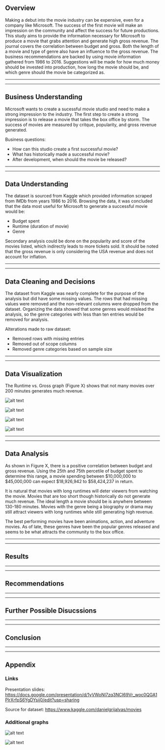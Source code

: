 ## Overview

Making a debut into the movie industry can be expensive, even for a company like Microsoft. The success of the first movie will make an impression on the community and affect the success for future productions. This study aims to provide the information necessary for Microsoft to produce a movie that grabs attention and generate high gross revenue. The journal covers the correlation between budget and gross. Both the length of a movie and type of genre also have an influence to the gross revenue. The business recommendations are backed by using movie information gathered from 1986 to 2016. Suggestions will be made for how much money should be invested into production, how long the movie should be, and which genre should the movie be categorized as.

***
---

## Business Understanding

Microsoft wants to create a sucessful movie studio and need to make a strong impression to the industry. The first step to create a strong impression is to release a movie that takes the box office by storm. The success of movies are measured by critque, popularity, and gross revenue generated.

Business questions:

* How can this studio create a first successful movie?
* What has historically made a successful movie?
* After development, when should the movie be released?

***
---

## Data Understanding

The dataset is sourced from Kaggle which provided information scraped from IMDb from years 1986 to 2016. Browsing the data, it was concluded that the data most useful for Microsoft to generate a successful movie would be: 
* Budget spent
* Runtime (duration of movie)
* Genre

Secondary analysis could be done on the popularity and score of the movies listed, which indirectly leads to more tickets sold. It should be noted that the gross revenue is only considering the USA revenue and does not account for inflation.

***
---

## Data Cleaning and Decisions

The dataset from Kaggle was nearly complete for the purpose of the analysis but did have some missing values. The rows that had missing values were removed and the non-relevant columns were dropped from the dataset. Organizing the data showed that some genres would mislead the analysis, so the genre categories with less than ten entries would be removed for analysis.

Alterations made to raw dataset:
* Removed rows with missing entries
* Removed out of scope columns
* Removed genre categories based on sample size

***
---

## Data Visualization

The Runtime vs. Gross graph (Figure X) shows that not many movies over 200 minutes generates much revenue. 

![alt text](graphInfo/runtimexgross.jpg "Runtime versus Gross")

![alt text](graphInfo/averagegrossbygenre.jpg "Average Gross by Genre")

![alt text](graphInfo/budgetxgross.jpg "Budget versus Gross")

![alt text](graphInfo/budgetxgross2.jpg "Budget versus Gross (Line)")

***
---

## Data Analysis

As shown in Figure X, there is a positive correlation between budget and gross revenue. Using the 25th and 75th percetile of budget spent to determine this range, a movie spending between \$10,000,000 to \$45,000,000 can expect \$18,926,942 to \$58,424,237 in return.

It is natural that movies with long runtimes will deter viewers from watching the movie. Movies that are too short though historically do not generate much revenue. The ideal length a movie should be is anywhere between 130-180 minutes. Movies with the genre being a biography or drama may still attract viewers with long runtimes while still generating high revenue.

The best performing movies have been animations, action, and adventure movies. As of late, these genres have been the popular genres released and seems to be what attracts the community to the box office. 

***
---

## Results

***
---

## Recommendations

***
---

## Further Possible Disucssions

***
---

## Conclusion

***
---

## Appendix

### Links

Presentation slides: https://docs.google.com/presentation/d/1yVWoNl7zq3NCI69Vr_woc0QGA1PlrXrfpS6YgDYsij0/edit?usp=sharing

Source for dataset: https://www.kaggle.com/danielgrijalvas/movies

### Additional graphs

![alt text](graphInfo/runtimedist.jpg "Runtime Distribution")

![alt text](graphInfo/averagegrossbymonth.jpg "Average Gross by Month")
